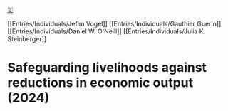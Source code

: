 [🇿](zotero://select/library/items/G8LGBJEF)

[[Entries/Individuals/Jefim Vogel]] [[Entries/Individuals/Gauthier Guerin]] [[Entries/Individuals/Daniel W. O'Neill]] [[Entries/Individuals/Julia K. Steinberger]] 
# Safeguarding livelihoods against reductions in economic output (2024)

